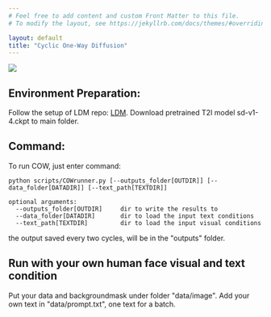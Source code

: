```yaml
---
# Feel free to add content and custom Front Matter to this file.
# To modify the layout, see https://jekyllrb.com/docs/themes/#overriding-theme-defaults

layout: default
title: "Cyclic One-Way Diffusion"
---
```



<img src=assets/pipeline.jpg />


## Environment Preparation:

Follow the setup of LDM repo: [LDM](https://github.com/CompVis/latent-diffusion/tree/main). Download pretrained T2I model sd-v1-4.ckpt to main folder.




## Command:

To run COW, just enter command:

```
python scripts/COWrunner.py [--outputs_folder[OUTDIR]] [--data_folder[DATADIR]] [--text_path[TEXTDIR]] 

optional arguments:
  --outputs_folder[OUTDIR]     dir to write the results to
  --data_folder[DATADIR]       dir to load the input text conditions
  --text_path[TEXTDIR]         dir to load the input visual conditions
```



the output saved every two cycles, will be in the "outputs" folder.

## Run with your own human face visual and text condition

Put your data and backgroundmask under folder "data/image". Add your own text in "data/prompt.txt", one text for a batch.